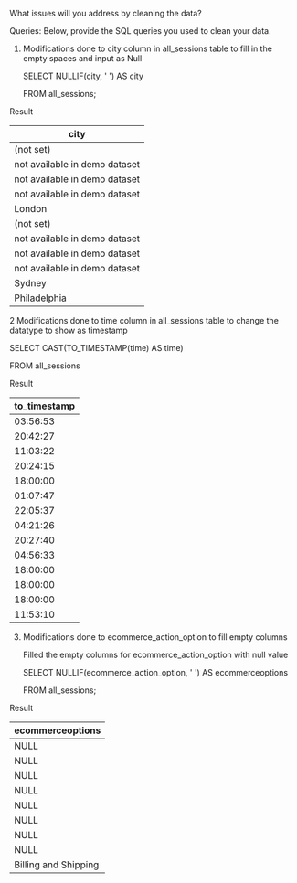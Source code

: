 What issues will you address by cleaning the data?



Queries:
Below, provide the SQL queries you used to clean your data.

1. Modifications done to city column in all_sessions table to fill in the empty spaces and input as Null

   SELECT NULLIF(city, ' ') AS city
   
   FROM all_sessions;
   
  Result 
  
|city               |
|-------------------|
|(not set)          |
|not available in demo dataset|
|not available in demo dataset|
|not available in demo dataset|
|London             |
|(not set)          |
|not available in demo dataset|
|not available in demo dataset|
|not available in demo dataset|
|Sydney             |
|Philadelphia       |





   
2 Modifications done to time column in all_sessions table to change the datatype to show as timestamp

   
   SELECT CAST(TO_TIMESTAMP(time) AS time) 
   
   FROM all_sessions

   Result 

|to_timestamp       |
|-------------------|
|03:56:53           |
|20:42:27           |
|11:03:22           |
|20:24:15           |
|18:00:00           |
|01:07:47           |
|22:05:37           |
|04:21:26           |
|20:27:40           |
|04:56:33           |
|18:00:00           |
|18:00:00           |
|18:00:00           |
|11:53:10           |



3. Modifications done to ecommerce_action_option to fill empty columns

   Filled the empty columns for ecommerce_action_option with null value

   SELECT NULLIF(ecommerce_action_option, ' ') AS ecommerceoptions

   FROM all_sessions;

Result 

|ecommerceoptions   |
|-------------------|
|NULL               |
|NULL               |
|NULL               |
|NULL               |
|NULL               |
|NULL               |
|NULL               |
|NULL               |
|Billing and Shipping|
